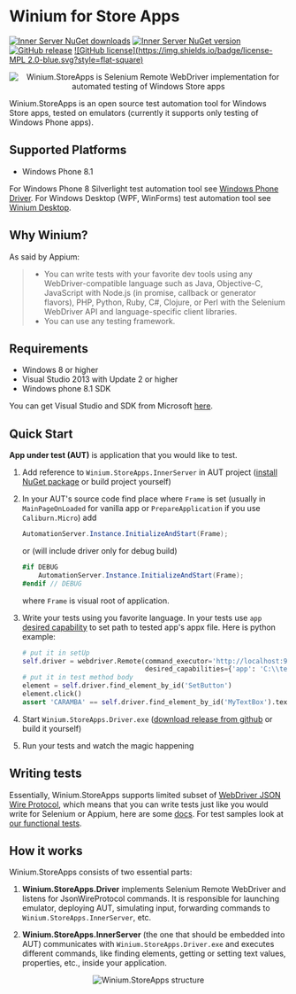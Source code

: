 # Winium for Store Apps
[![Inner Server NuGet downloads](https://img.shields.io/nuget/dt/Winium.StoreApps.InnerServer.svg?style=flat-square)](https://www.nuget.org/packages/Winium.StoreApps.InnerServer/)
[![Inner Server NuGet version](https://img.shields.io/nuget/v/Winium.StoreApps.InnerServer.svg?style=flat-square)](https://www.nuget.org/packages/Winium.StoreApps.InnerServer/)
[![GitHub release](https://img.shields.io/github/release/2gis/Winium.StoreApps.svg?style=flat-square)](https://github.com/2gis/Winium.StoreApps/releases/)
[![GitHub license](https://img.shields.io/badge/license-MPL 2.0-blue.svg?style=flat-square)](https://raw.githubusercontent.com/2gis/Winium.StoreApps/master/LICENSE)

<p align="center">
<img src="https://raw.githubusercontent.com/2gis/Winium.StoreApps/assets/winium.png" alt="Winium.StoreApps is Selenium Remote WebDriver implementation for automated testing of Windows Store apps">
</p>

Winium.StoreApps is an open source test automation tool for Windows Store apps, tested on emulators (currently it supports only testing of Windows Phone apps).

## Supported Platforms
- Windows Phone 8.1

For Windows Phone 8 Silverlight test automation tool see [Windows Phone Driver](https://github.com/2gis/winphonedriver).
For Windows Desktop (WPF, WinForms) test automation tool see [Winium Desktop](https://github.com/2gis/cruciatus).

## Why Winium?
As said by Appium:
> - You can write tests with your favorite dev tools using any WebDriver-compatible language such as Java, Objective-C, JavaScript with Node.js (in promise, callback or generator flavors), PHP, Python, Ruby, C#, Clojure, or Perl with the Selenium WebDriver API and language-specific client libraries.
> - You can use any testing framework.

## Requirements
* Windows 8 or higher
* Visual Studio 2013 with Update 2 or higher
* Windows phone 8.1 SDK

You can get Visual Studio and SDK from Microsoft [here](https://dev.windows.com/en-us/develop/download-phone-sdk).

## Quick Start
**App under test (AUT)** is application that you would like to test.

1. Add reference to `Winium.StoreApps.InnerServer` in AUT project ([install NuGet package](https://www.nuget.org/packages/Winium.StoreApps.InnerServer/) or build project yourself)

2. In your AUT's source code find place where `Frame` is set (usually in `MainPageOnLoaded` for vanilla app or `PrepareApplication` if you use `Caliburn.Micro`)  add

	```cs
	AutomationServer.Instance.InitializeAndStart(Frame);
	```

	or (will include driver only for debug build)

	```cs
	#if DEBUG
		AutomationServer.Instance.InitializeAndStart(Frame);
	#endif // DEBUG
	```

	where `Frame` is visual root of application.

3. Write your tests using you favorite language. In your tests use `app` [desired capability](https://github.com/2gis/Winium.StoreApps/wiki/Capabilities) to set path to tested app's appx file. Here is python example:
	```python
	# put it in setUp
	self.driver = webdriver.Remote(command_executor='http://localhost:9999',
	                               desired_capabilities={'app': 'C:\\testApp.appx'})
	# put it in test method body
	element = self.driver.find_element_by_id('SetButton')
	element.click()
	assert 'CARAMBA' == self.driver.find_element_by_id('MyTextBox').text
	```

4. Start `Winium.StoreApps.Driver.exe` ([download release from github](https://github.com/2gis/Winium.StoreApps/releases) or build it yourself)

5. Run your tests and watch the magic happening

## Writing tests
Essentially, Winium.StoreApps supports limited subset of [WebDriver JSON Wire Protocol](https://code.google.com/p/selenium/wiki/JsonWireProtocol), which means that you can write tests just like you would write for Selenium or Appium, here are some [docs](http://docs.seleniumhq.org/docs/03_webdriver.jsp).
For test samples look at [our functional tests](https://github.com/2gis/Winium.StoreApps/tree/master/Winium/TestApp.Test/py-functional).


## How it works
Winium.StoreApps consists of two essential parts:

1. **Winium.StoreApps.Driver** implements Selenium Remote WebDriver and listens for JsonWireProtocol commands. It is responsible for launching emulator, deploying AUT, simulating input, forwarding commands to `Winium.StoreApps.InnerServer`, etc.

2. **Winium.StoreApps.InnerServer** (the one that should be embedded into AUT) communicates with `Winium.StoreApps.Driver.exe` and executes different commands, like finding elements, getting or setting text values, properties, etc., inside your application.

<p align="center">
<img src="https://raw.githubusercontent.com/2gis/Winium.StoreApps/assets/winium-storeapps-struct.png" alt="Winium.StoreApps structure">
</p>